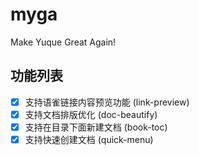# myga

Make Yuque Great Again!

## 功能列表

- [x] 支持语雀链接内容预览功能 (link-preview)
- [x] 支持文档排版优化 (doc-beautify)
- [x] 支持在目录下面新建文档 (book-toc)
- [x] 支持快速创建文档 (quick-menu)

